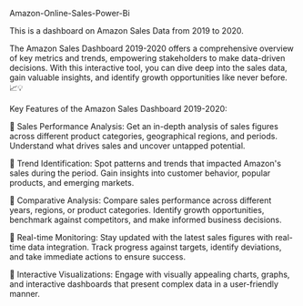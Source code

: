 Amazon-Online-Sales-Power-Bi

This is a dashboard on Amazon Sales Data from 2019 to 2020.

The Amazon Sales Dashboard 2019-2020 offers a comprehensive overview of key metrics and trends, empowering stakeholders to make data-driven decisions. With this interactive tool, you can dive deep into the sales data, gain valuable insights, and identify growth opportunities like never before. 📈💡

Key Features of the Amazon Sales Dashboard 2019-2020:

🔹 Sales Performance Analysis: Get an in-depth analysis of sales figures across different product categories, geographical regions, and periods. Understand what drives sales and uncover untapped potential.

🔹 Trend Identification: Spot patterns and trends that impacted Amazon's sales during the period. Gain insights into customer behavior, popular products, and emerging markets.

🔹 Comparative Analysis: Compare sales performance across different years, regions, or product categories. Identify growth opportunities, benchmark against competitors, and make informed business decisions.

🔹 Real-time Monitoring: Stay updated with the latest sales figures with real-time data integration. Track progress against targets, identify deviations, and take immediate actions to ensure success.

🔹 Interactive Visualizations: Engage with visually appealing charts, graphs, and interactive dashboards that present complex data in a user-friendly manner.
